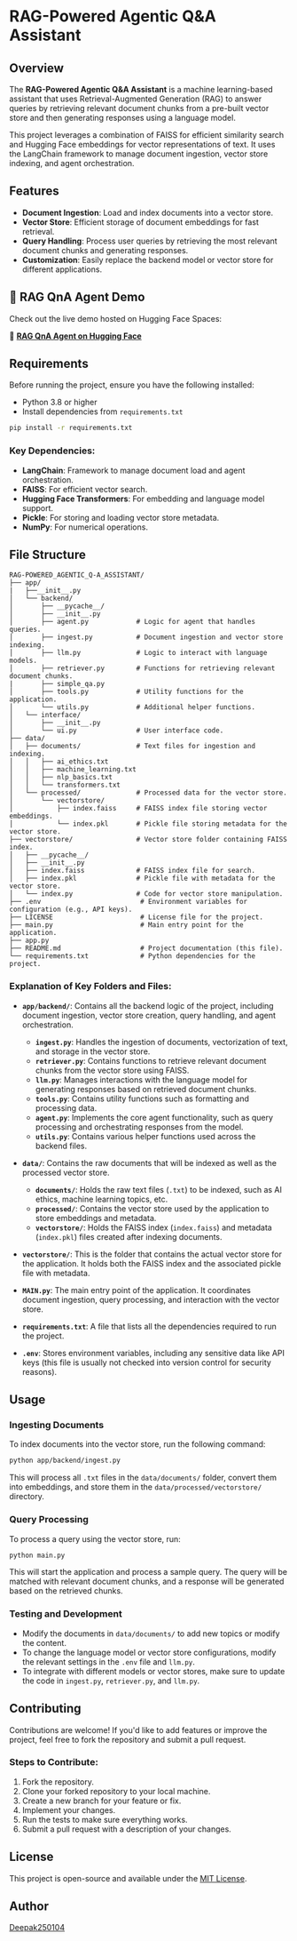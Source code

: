 # RAG-Powered Agentic Q\&A Assistant

## Overview

The **RAG-Powered Agentic Q\&A Assistant** is a machine learning-based assistant that uses Retrieval-Augmented Generation (RAG) to answer queries by retrieving relevant document chunks from a pre-built vector store and then generating responses using a language model.

This project leverages a combination of FAISS for efficient similarity search and Hugging Face embeddings for vector representations of text. It uses the LangChain framework to manage document ingestion, vector store indexing, and agent orchestration.

## Features

* **Document Ingestion**: Load and index documents into a vector store.
* **Vector Store**: Efficient storage of document embeddings for fast retrieval.
* **Query Handling**: Process user queries by retrieving the most relevant document chunks and generating responses.
* **Customization**: Easily replace the backend model or vector store for different applications.

## 🧠 RAG QnA Agent Demo

Check out the live demo hosted on Hugging Face Spaces:

🔗 **[RAG QnA Agent on Hugging Face](https://huggingface.co/spaces/Deepak250104/RAG_QnA_Agent)**


## Requirements

Before running the project, ensure you have the following installed:

* Python 3.8 or higher
* Install dependencies from `requirements.txt`

```bash
pip install -r requirements.txt
```

### Key Dependencies:

* **LangChain**: Framework to manage document load and agent orchestration.
* **FAISS**: For efficient vector search.
* **Hugging Face Transformers**: For embedding and language model support.
* **Pickle**: For storing and loading vector store metadata.
* **NumPy**: For numerical operations.

## File Structure

```plaintext
RAG-POWERED_AGENTIC_Q-A_ASSISTANT/
├── app/
|   ├──__init__.py
│   └── backend/
│       ├── __pycache__/
│       ├── __init__.py
│       ├── agent.py            # Logic for agent that handles queries.
│       ├── ingest.py           # Document ingestion and vector store indexing.
│       ├── llm.py              # Logic to interact with language models.
│       ├── retriever.py        # Functions for retrieving relevant document chunks.
|       ├── simple_qa.py
│       ├── tools.py            # Utility functions for the application.
│       └── utils.py            # Additional helper functions.
│   └── interface/
│       ├── __init__.py
│       └── ui.py               # User interface code.
├── data/
│   ├── documents/              # Text files for ingestion and indexing.
│   │   ├── ai_ethics.txt
│   │   ├── machine_learning.txt
│   │   ├── nlp_basics.txt
│   │   └── transformers.txt
│   └── processed/              # Processed data for the vector store.
│       └── vectorstore/
│           ├── index.faiss     # FAISS index file storing vector embeddings.
│           └── index.pkl       # Pickle file storing metadata for the vector store.
├── vectorstore/                # Vector store folder containing FAISS index.
│   ├── __pycache__/            
│   ├── __init__.py
│   ├── index.faiss             # FAISS index file for search.
│   ├── index.pkl               # Pickle file with metadata for the vector store.
│   └── index.py                # Code for vector store manipulation.
├── .env                         # Environment variables for configuration (e.g., API keys).
├── LICENSE                      # License file for the project.
├── main.py                      # Main entry point for the application.
├── app.py 
├── README.md                    # Project documentation (this file).
└── requirements.txt             # Python dependencies for the project.
```

### Explanation of Key Folders and Files:

* **`app/backend/`**: Contains all the backend logic of the project, including document ingestion, vector store creation, query handling, and agent orchestration.

  * **`ingest.py`**: Handles the ingestion of documents, vectorization of text, and storage in the vector store.
  * **`retriever.py`**: Contains functions to retrieve relevant document chunks from the vector store using FAISS.
  * **`llm.py`**: Manages interactions with the language model for generating responses based on retrieved document chunks.
  * **`tools.py`**: Contains utility functions such as formatting and processing data.
  * **`agent.py`**: Implements the core agent functionality, such as query processing and orchestrating responses from the model.
  * **`utils.py`**: Contains various helper functions used across the backend files.

* **`data/`**: Contains the raw documents that will be indexed as well as the processed vector store.

  * **`documents/`**: Holds the raw text files (`.txt`) to be indexed, such as AI ethics, machine learning topics, etc.
  * **`processed/`**: Contains the vector store used by the application to store embeddings and metadata.
  * **`vectorstore/`**: Holds the FAISS index (`index.faiss`) and metadata (`index.pkl`) files created after indexing documents.

* **`vectorstore/`**: This is the folder that contains the actual vector store for the application. It holds both the FAISS index and the associated pickle file with metadata.

* **`MAIN.py`**: The main entry point of the application. It coordinates document ingestion, query processing, and interaction with the vector store.

* **`requirements.txt`**: A file that lists all the dependencies required to run the project.

* **`.env`**: Stores environment variables, including any sensitive data like API keys (this file is usually not checked into version control for security reasons).

## Usage

### Ingesting Documents

To index documents into the vector store, run the following command:

```bash
python app/backend/ingest.py
```

This will process all `.txt` files in the `data/documents/` folder, convert them into embeddings, and store them in the `data/processed/vectorstore/` directory.

### Query Processing

To process a query using the vector store, run:

```bash
python main.py
```

This will start the application and process a sample query. The query will be matched with relevant document chunks, and a response will be generated based on the retrieved chunks.

### Testing and Development

* Modify the documents in `data/documents/` to add new topics or modify the content.
* To change the language model or vector store configurations, modify the relevant settings in the `.env` file and `llm.py`.
* To integrate with different models or vector stores, make sure to update the code in `ingest.py`, `retriever.py`, and `llm.py`.

## Contributing

Contributions are welcome! If you'd like to add features or improve the project, feel free to fork the repository and submit a pull request.

### Steps to Contribute:

1. Fork the repository.
2. Clone your forked repository to your local machine.
3. Create a new branch for your feature or fix.
4. Implement your changes.
5. Run the tests to make sure everything works.
6. Submit a pull request with a description of your changes.

## License

This project is open-source and available under the [MIT License](https://opensource.org/license/MIT).

## Author 

[Deepak250104](https://github.com/Deepak250104)

